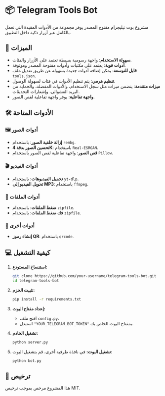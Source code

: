 # 📦 Telegram Tools Bot

مشروع بوت تيليجرام مفتوح المصدر يوفر مجموعة من الأدوات المفيدة التي تعمل بالكامل عبر أزرار ذكية داخل التطبيق.

## 🚀 الميزات

- **سهولة الاستخدام**: واجهة رسومية بسيطة تعتمد على الأزرار والفئات.
- **أدوات قوية**: يعتمد على مكتبات وأدوات مفتوحة المصدر وموثوقة.
- **قابل للتوسعة**: يمكن إضافة أدوات جديدة بسهولة عن طريق تعديل ملف `tools.json`.
- **تنظيم هرمي**: يتم تنظيم الأدوات في فئات لسهولة الوصول.
- **ميزات متقدمة**: يتضمن ميزات مثل سجل الاستخدام، والأدوات المفضلة، والحماية من البريد العشوائي، وإشعارات التحديثات.
- **واجهة تفاعلية**: يوفر واجهة تفاعلية لقص الصور.

## 🛠️ الأدوات المتاحة

### 🖼️ أدوات الصور
- **إزالة خلفية الصور**: باستخدام `rembg`.
- **تحسين الصور بدقة 4K**: باستخدام `Real-ESRGAN`.
- **قص الصور**: واجهة تفاعلية لقص الصور باستخدام `Pillow`.

### 🎬 أدوات الفيديو
- **تحميل الفيديوهات**: باستخدام `yt-dlp`.
- **تحويل الفيديو إلى MP3**: باستخدام `ffmpeg`.

### 📁 أدوات الملفات
- **ضغط الملفات**: باستخدام `zipfile`.
- **فك ضغط الملفات**: باستخدام `zipfile`.

### 🧩 أدوات أخرى
- **إنشاء رموز QR**: باستخدام `qrcode`.

## 💻 كيفية التشغيل

1. **استنساخ المستودع:**
   ```bash
   git clone https://github.com/your-username/telegram-tools-bot.git
   cd telegram-tools-bot
   ```

2. **تثبيت الحزم:**
   ```bash
   pip install -r requirements.txt
   ```

3. **إعداد مفتاح البوت:**
   - افتح ملف `config.py`.
   - استبدل `"YOUR_TELEGRAM_BOT_TOKEN"` بمفتاح البوت الخاص بك.

4. **تشغيل الخادم:**
   ```bash
   python server.py
   ```

5. **تشغيل البوت:**
   في نافذة طرفية أخرى، قم بتشغيل البوت:
   ```bash
   python bot.py
   ```

## 📝 ترخيص

هذا المشروع مرخص بموجب ترخيص MIT.
